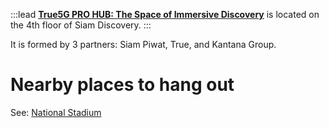 :::lead
[**True5G PRO HUB: The Space of Immersive Discovery**](https://news.trueid.net/detail/wY4j5NXLnqq9) is located on the 4th floor of Siam Discovery.
:::

It is formed by 3 partners: Siam Piwat, True, and Kantana Group.

# Nearby places to hang out

See: [National Stadium](/wiki/NationalStadium)